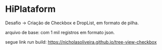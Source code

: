# HiPlataform

Desafio ->
Criação de Checkbox e DropList, em formato de pilha.

arquivo de base: com 1 mil registros em formato json.

segue link run build: https://nicholasoliveira.github.io/tree-view-checkbox
